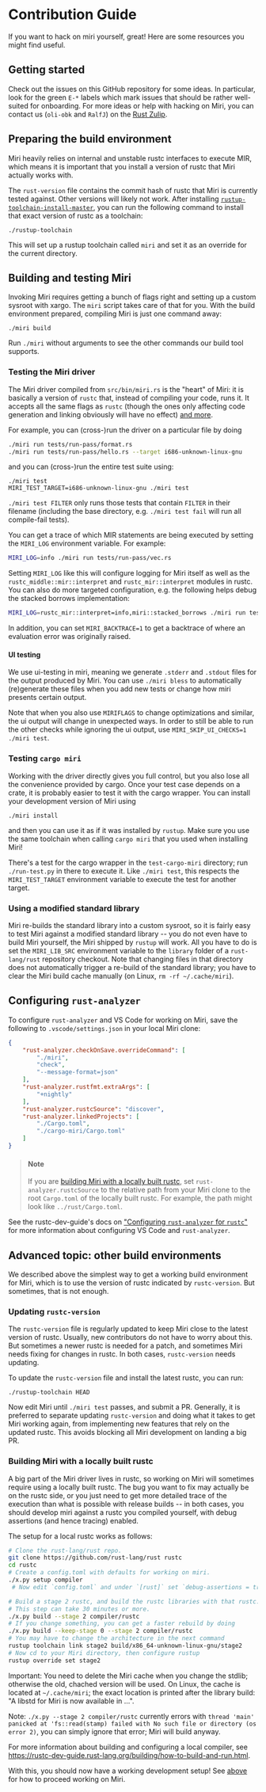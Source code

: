 # Contribution Guide

If you want to hack on miri yourself, great!  Here are some resources you might
find useful.

## Getting started

Check out the issues on this GitHub repository for some ideas. In particular,
look for the green `E-*` labels which mark issues that should be rather
well-suited for onboarding. For more ideas or help with hacking on Miri, you can
contact us (`oli-obk` and `RalfJ`) on the [Rust Zulip].

[Rust Zulip]: https://rust-lang.zulipchat.com

## Preparing the build environment

Miri heavily relies on internal and unstable rustc interfaces to execute MIR,
which means it is important that you install a version of rustc that Miri
actually works with.

The `rust-version` file contains the commit hash of rustc that Miri is currently
tested against. Other versions will likely not work. After installing
[`rustup-toolchain-install-master`], you can run the following command to
install that exact version of rustc as a toolchain:
```
./rustup-toolchain
```
This will set up a rustup toolchain called `miri` and set it as an override for
the current directory.

[`rustup-toolchain-install-master`]: https://github.com/kennytm/rustup-toolchain-install-master

## Building and testing Miri

Invoking Miri requires getting a bunch of flags right and setting up a custom
sysroot with xargo. The `miri` script takes care of that for you. With the
build environment prepared, compiling Miri is just one command away:

```
./miri build
```

Run `./miri` without arguments to see the other commands our build tool
supports.

### Testing the Miri driver

The Miri driver compiled from `src/bin/miri.rs` is the "heart" of Miri: it is
basically a version of `rustc` that, instead of compiling your code, runs it.
It accepts all the same flags as `rustc` (though the ones only affecting code
generation and linking obviously will have no effect) [and more][miri-flags].

[miri-flags]: README.md#miri--z-flags-and-environment-variables

For example, you can (cross-)run the driver on a particular file by doing

```sh
./miri run tests/run-pass/format.rs
./miri run tests/run-pass/hello.rs --target i686-unknown-linux-gnu
```

and you can (cross-)run the entire test suite using:

```
./miri test
MIRI_TEST_TARGET=i686-unknown-linux-gnu ./miri test
```

`./miri test FILTER` only runs those tests that contain `FILTER` in their
filename (including the base directory, e.g. `./miri test fail` will run all
compile-fail tests).

You can get a trace of which MIR statements are being executed by setting the
`MIRI_LOG` environment variable.  For example:

```sh
MIRI_LOG=info ./miri run tests/run-pass/vec.rs
```

Setting `MIRI_LOG` like this will configure logging for Miri itself as well as
the `rustc_middle::mir::interpret` and `rustc_mir::interpret` modules in rustc. You
can also do more targeted configuration, e.g. the following helps debug the
stacked borrows implementation:

```sh
MIRI_LOG=rustc_mir::interpret=info,miri::stacked_borrows ./miri run tests/run-pass/vec.rs
```

In addition, you can set `MIRI_BACKTRACE=1` to get a backtrace of where an
evaluation error was originally raised.

#### UI testing

We use ui-testing in miri, meaning we generate `.stderr` and `.stdout` files for the output
produced by Miri. You can use `./miri bless` to automatically (re)generate these files when
you add new tests or change how miri presents certain output.

Note that when you also use `MIRIFLAGS` to change optimizations and similar, the ui output
will change in unexpected ways. In order to still be able
to run the other checks while ignoring the ui output, use `MIRI_SKIP_UI_CHECKS=1 ./miri test`.

### Testing `cargo miri`

Working with the driver directly gives you full control, but you also lose all
the convenience provided by cargo. Once your test case depends on a crate, it
is probably easier to test it with the cargo wrapper. You can install your
development version of Miri using

```
./miri install
```

and then you can use it as if it was installed by `rustup`.  Make sure you use
the same toolchain when calling `cargo miri` that you used when installing Miri!

There's a test for the cargo wrapper in the `test-cargo-miri` directory; run
`./run-test.py` in there to execute it. Like `./miri test`, this respects the
`MIRI_TEST_TARGET` environment variable to execute the test for another target.

### Using a modified standard library

Miri re-builds the standard library into a custom sysroot, so it is fairly easy
to test Miri against a modified standard library -- you do not even have to
build Miri yourself, the Miri shipped by `rustup` will work. All you have to do
is set the `MIRI_LIB_SRC` environment variable to the `library` folder of a
`rust-lang/rust` repository checkout. Note that changing files in that directory
does not automatically trigger a re-build of the standard library; you have to
clear the Miri build cache manually (on Linux, `rm -rf ~/.cache/miri`).

## Configuring `rust-analyzer`

To configure `rust-analyzer` and VS Code for working on Miri, save the following
to `.vscode/settings.json` in your local Miri clone:

```json
{
    "rust-analyzer.checkOnSave.overrideCommand": [
        "./miri",
        "check",
        "--message-format=json"
    ],
    "rust-analyzer.rustfmt.extraArgs": [
        "+nightly"
    ],
    "rust-analyzer.rustcSource": "discover",
    "rust-analyzer.linkedProjects": [
        "./Cargo.toml",
        "./cargo-miri/Cargo.toml"
    ]
}
```

> #### Note
>
> If you are [building Miri with a locally built rustc][], set
> `rust-analyzer.rustcSource` to the relative path from your Miri clone to the
> root `Cargo.toml` of the locally built rustc. For example, the path might look
> like `../rust/Cargo.toml`.

See the rustc-dev-guide's docs on ["Configuring `rust-analyzer` for `rustc`"][rdg-r-a]
for more information about configuring VS Code and `rust-analyzer`.

[rdg-r-a]: https://rustc-dev-guide.rust-lang.org/building/suggested.html#configuring-rust-analyzer-for-rustc

## Advanced topic: other build environments

We described above the simplest way to get a working build environment for Miri,
which is to use the version of rustc indicated by `rustc-version`. But
sometimes, that is not enough.

### Updating `rustc-version`

The `rustc-version` file is regularly updated to keep Miri close to the latest
version of rustc. Usually, new contributors do not have to worry about this. But
sometimes a newer rustc is needed for a patch, and sometimes Miri needs fixing
for changes in rustc. In both cases, `rustc-version` needs updating.

To update the `rustc-version` file and install the latest rustc, you can run:
```
./rustup-toolchain HEAD
```

Now edit Miri until `./miri test` passes, and submit a PR. Generally, it is
preferred to separate updating `rustc-version` and doing what it takes to get
Miri working again, from implementing new features that rely on the updated
rustc. This avoids blocking all Miri development on landing a big PR.

### Building Miri with a locally built rustc

[building Miri with a locally built rustc]: #building-miri-with-a-locally-built-rustc

A big part of the Miri driver lives in rustc, so working on Miri will sometimes
require using a locally built rustc. The bug you want to fix may actually be on
the rustc side, or you just need to get more detailed trace of the execution
than what is possible with release builds -- in both cases, you should develop
miri against a rustc you compiled yourself, with debug assertions (and hence
tracing) enabled.

The setup for a local rustc works as follows:
```sh
# Clone the rust-lang/rust repo.
git clone https://github.com/rust-lang/rust rustc
cd rustc
# Create a config.toml with defaults for working on miri.
./x.py setup compiler
 # Now edit `config.toml` and under `[rust]` set `debug-assertions = true`.

# Build a stage 2 rustc, and build the rustc libraries with that rustc.
# This step can take 30 minutes or more.
./x.py build --stage 2 compiler/rustc
# If you change something, you can get a faster rebuild by doing
./x.py build --keep-stage 0 --stage 2 compiler/rustc
# You may have to change the architecture in the next command
rustup toolchain link stage2 build/x86_64-unknown-linux-gnu/stage2
# Now cd to your Miri directory, then configure rustup
rustup override set stage2
```

Important: You need to delete the Miri cache when you change the stdlib; otherwise the
old, chached version will be used. On Linux, the cache is located at `~/.cache/miri`; the exact
location is printed after the library build: "A libstd for Miri is now available in ...".

Note: `./x.py --stage 2 compiler/rustc` currently errors with `thread 'main'
panicked at 'fs::read(stamp) failed with No such file or directory (os error 2)`,
you can simply ignore that error; Miri will build anyway.

For more information about building and configuring a local compiler,
see <https://rustc-dev-guide.rust-lang.org/building/how-to-build-and-run.html>.

With this, you should now have a working development setup! See
[above](#building-and-testing-miri) for how to proceed working on Miri.
